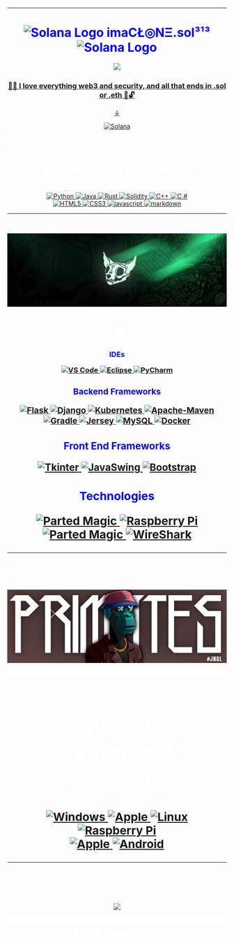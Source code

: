 <!--
****************************************************************************************
Title: README.md                 *******************************************************
Developed by: imaCŁ◎NΞ.sol³¹³    *******************************************************
Last Updated: Dec 14th 2023      *******************************************************
Version: 2.6                     *******************************************************
****************************************************************************************
-->
<!DOCTYPE html>
<html lang="en">
  <head>
    <meta charset="UTF-8">
    <meta name="viewport" content="width=device-width, initial-scale=1.0">
  </head>
  <body>
    <hr>
    <h1 align="center" style="color: blue;">
      <img src="https://github.com/solana-labs/token-list/blob/main/assets/mainnet/Fbz6tgGFMgeDZdJeGdJ3iC19SjjY8hQPDh51ymXZWYzZ/solana-logo.png" width="30" alt="Solana Logo">
      <strong> imaCŁ◎NΞ.sol³¹³ </strong>
      <img src="https://github.com/solana-labs/token-list/blob/main/assets/mainnet/Fbz6tgGFMgeDZdJeGdJ3iC19SjjY8hQPDh51ymXZWYzZ/solana-logo.png" width="30" alt="Solana Logo">
      <br>
    </h1>
    <!--     <h1 align="center" style="color: blue;"><img src="https://github.com/solana-labs/token-list/blob/main/assets/mainnet/Fbz6tgGFMgeDZdJeGdJ3iC19SjjY8hQPDh51ymXZWYzZ/solana-logo.png" width="30" alt="Solana Logo"><strong>  imaCŁ◎NΞ.sol³¹³ </strong><img src="https://github.com/solana-labs/token-list/blob/main/assets/mainnet/Fbz6tgGFMgeDZdJeGdJ3iC19SjjY8hQPDh51ymXZWYzZ/solana-logo.png" width="30" alt="Solana Logo"><br></h1> -->
    <!--     <h1 align="center" style="color: blue;"><code>◎</code><strong> imaCŁ◎NΞ.sol³¹³ </strong><code>◎</code><br></h1> -->
    <!--     <h2 align="center" style="color: blue;">I am -->
    <p align="center">
      <a href="https://imaclone-sol.com">
        <img src="https://readme-typing-svg.demolab.com/?lines=Programmer.;Data%20Analyst.;Machine%20Learning..;Cryptography..;Hardening%20Security..%20&font=Fira%20Code&center=true&width=440&height=45&color=00FFA3&vCenter=true&size=30&pause=33">
        </h2>
        <!-- ;Passionate%20blue%20teamer.;Versatile%20specialist. -->
        <!-- </p><p align="center"> -->
        <!--     <br><p align="center">Unfortunately, due to a series of cyber attacks I have removed the source code to most of my work. <br>If you want to view or work on a project that I made, feel free to reach out for directions on how to open the project files.</p><hr> -->
        <p align="center">
          <h3 align="center" style="color: blue;">
            <strong>🔐📘 I love everything web3 and security, and all that ends in .sol or .eth 📘🔓</strong>
          </h3>
        </p>
        <div align="center">
          <p>&darr;</p>
          <p align="center">
            <a href="https://solana.com">
              <img alt="Solana" src="https://metaroids.com/wp-content/uploads/2022/08/Cets-on-Creck-Explained-A-Web3-Brand-for-Streets.webp?ezimgfmt=ngcb1/notWebP" />
              <!--                     <img alt="Solana" src="https://i.imgur.com/IKyzQ6T.png" width="250" /> -->
            </a>
          </p>
          <div>
            <!--     <a href="https://imaclone-sol.com/resume"><img src="https://img.shields.io/badge/Resume:_-imaclone-sol.me-blue?style=flat-square&logo=Raspberry%20Pi" alt="opsec junkie"></a> -->
            <!--         <a href="https://imaclone-sol.com"><img src="https://img.shields.io/badge/Portfolio:_-imaclone-sol.com-blue?style=flat-square&logo=Raspberry%20Pi" alt="opsec junkie"></a><a href="https://github.com/imaclone-sol/imaclone-sol/blob/main/list.md"><img src="http://img.shields.io/badge/Projects:_-Organized List-blue?style=flat-square&logo=xbox" alt="Repos"></a><a href="https://imaclone-sol.com/Flappy-Bird"><img src="http://img.shields.io/badge/Sandbox:_-Flappy%20Bird-blue?style=flat-square&logo=Playstation" alt="Github"></a><a href=mailto:ryan@rshatch.com><img src="http://img.shields.io/badge/Email:_-Reach%20Out-blue?style=flat-square&logo=Messenger" alt="Github"></a><a href="https://imaclone-sol.com"></a> -->
            <!--     <hr> -->
            <!-- <h1></h1> -->
            <img src="https://github.com/imaclone-sol/imaclone-sol/blob/main/img/212284100-561aa473-3905-4a80-b561-0d28506553ee.gif"                style="width: 100%; height: 50%; animation: spin 300s linear infinite;">
            <h1 align="center" style="color: white;">▫️ Programming Languages ▫️ </h1>
            <!--     <p align="center"><picture><div style="text-align"><div align="center"><source media="(prefers-color-scheme: dark)" srcset="https://github.com/imaclone-sol/imaclone-sol/blob/main/img/240304586-d48893bd-0757-481c-8d7e-ba3e163feae7.png9"><img alt=" " src="https://github.com/imaclone-sol/imaclone-sol/blob/main/img/240304586-d48893bd-0757-481c-8d7e-ba3e163feae7.png" style="width: 100%; height: 50%;"></div></div></picture> -->
            <!--   <h4 align="center">Programming:</h4><p align="center"> -->
            <!-- Back end Languages -->
            <p align="center">
              <br>
              <a href="https://github.com/imaclone-sol">
                <img src="https://img.shields.io/badge/python-black?style=for-the-badge&logo=python&logoColor=blue" alt="Python">
              </a>
              <a href="https://github.com/imaclone-sol">
                <img src="https://img.shields.io/badge/java-black?style=for-the-badge&logo=openjdk&logoColor=blue" alt="Java">
              </a>
              <a href="https://github.com/imaclone-sol">
                <img src="https://img.shields.io/badge/Rust-black?style=for-the-badge&logo=rust&logoColor=blue" alt="Rust">
              </a>
              <a href="https://github.com/imaclone-sol">
                <img src="https://img.shields.io/badge/Solidity-black?style=for-the-badge&logo=solidity&logoColor=blue" alt="Solidity">
              </a>
              <a href="https://github.com/imaclone-sol">
                <img src="https://img.shields.io/badge/c++-black?style=for-the-badge&logo=cplusplus&logoColor=blue" alt="C++">
              </a>
              <a href="https://github.com/imaclone-sol">
                <img src="https://img.shields.io/badge/c%23-%23000000.svg?style=for-the-badge&logo=cplusplus&logoColor=blue" alt="C #">
              </a>
              <br>
              <!--     <h4 align="center">Web Development:</h4><p align="center"> -->
              <!-- Front End Languages -->
              <a href="https://github.com/imaclone-sol">
                <img src="https://img.shields.io/badge/html-black?style=for-the-badge&logo=html5&logoColor=white" alt="HTML5">
              </a>
              <a href="https://github.com/imaclone-sol">
                <img src="https://img.shields.io/badge/css-black?style=for-the-badge&logo=css3&logoColor=white" alt="CSS3">
              </a>
              <a href="https://github.com/imaclone-sol">
                <img src="https://img.shields.io/badge/javascript-black?style=for-the-badge&logo=javascript&logoColor=white" alt="javascript">
              </a>
              <a href="https://github.com/imaclone-sol">
                <img src="https://img.shields.io/badge/markdown-%23000000.svg?style=for-the-badge&logo=markdown&logoColor=white" alt="markdown">
              </a>
              <!--   <a href="https://github.com/imaclone-sol"><img src="https://img.shields.io/badge/html-black?style=for-the-badge&logo=html" alt="HTML"></a><a href="https://github.com/imaclone-sol"><img src="https://img.shields.io/badge/css-black?style=for-the-badge&logo=css" alt="CSS"><a href="https://github.com/imaclone-sol">   -->
              <!--   <a href="https://github.com/imaclone-sol"><img src="https://img.shields.io/badge/sql-black?style=for-the-badge&logo=mysql" alt="SQL"> -->
      </a>
      <br>
      <hr>
<!--       <img src="https://github.com/imaclone-sol/imaclone-sol/blob/main/img/212284100-561aa473-3905-4a80-b561-0d28506553ee.gif" style="width: 100%; height: 50%; animation: spin 300s linear infinite;"> -->
      <!--         <style>
          @keyframes spin {
            0% {
              transform: rotate(0deg);
            }
            100% {
              transform: rotate(360deg);
            }
          }
        </style> -->
      <!-- https://user-images.githubusercontent.com/73097560/115834477-dbab4500-a447-11eb-908a-139a6edaec5c.gif -->
      <!--        <h1></h1> -->
      <br>
      </div>
      </div>
    <p align="center">
      <picture>
        <div style="text-align">
          <div align="center">
            <source media="(prefers-color-scheme: dark)" srcset="https://github.com/imaclone-sol/imaclone-sol/blob/main/img/cets.jpg">
            <img alt=" " src="https://github.com/imaclone-sol/imaclone-sol/blob/main/img/cets.jpg" style="width: 100%; height: 50%;">
          </div>
        </div>
      </picture>
      <!--     <picture><div style="text-align"><div align="center"><source media="(prefers-color-scheme: dark)" srcset="https://github.com/imaclone-sol/imaclone-sol/assets/153891286/05ea06fa-f8e2-48b4-8bf0-72b04aacf389"><img alt=" " src="https://github.com/imaclone-sol/imaclone-sol/assets/153891286/05ea06fa-f8e2-48b4-8bf0-72b04aacf389" style="width: 75%; height: 50%;"></div></div></picture> -->
<!--       <img src="https://github.com/imaclone-sol/imaclone-sol/blob/main/img/212284100-561aa473-3905-4a80-b561-0d28506553ee.gif" style="width: 100%; height: 50%; animation: spin 300s linear infinite;"> -->
      <!-- <br> -->
      <!-- <h1></h1> -->
    <h1 align="center" style="color: white;">▫️ Technologies & Frameworks ▫️ </h1>
    <p align="center">
    <h3 align="center" style="color: blue;">IDEs <h /3>
        <p align="center">
          <a href="https://github.com/imaclone-sol">
            <img src="https://img.shields.io/badge/vscode-black?style=for-the-badge&logo=visual-studio-code&logoColor=blue" alt="VS Code">
          </a>
          </a>
          <a href="https://github.com/imaclone-sol">
            <img src="https://img.shields.io/badge/eclipse-black?style=for-the-badge&logo=eclipse&logoColor=blue" alt="Eclipse">
          </a>
          <a href="https://github.com/imaclone-sol">
            <img src="https://img.shields.io/badge/pycharm-black?style=for-the-badge&logo=pycharm&logoColor=blue" alt="PyCharm">
          </a>
        <h3 align="center" style="color: blue;">Backend Frameworks <h /3>
            <p align="center">
              <a href="https://github.com/imaclone-sol">
                <img src="https://img.shields.io/badge/flask-black?style=for-the-badge&logo=flask&logoColor=blue" alt="Flask">
              </a>
              </a>
              <a href="https://github.com/imaclone-sol">
                <img src="https://img.shields.io/badge/django-black?style=for-the-badge&logo=django&logoColor=blue" alt="Django">
              </a>
              </a>
              <a href="https://github.com/imaclone-sol">
                <img src="https://img.shields.io/badge/kubernetes-black?style=for-the-badge&logo=kubernetes&logoColor=blue" alt="Kubernetes">
              </a>
              </a>
              <a href="https://github.com/imaclone-sol">
                <img src="https://img.shields.io/badge/maven-black?style=for-the-badge&logo=apache-maven&logoColor=blue" alt="Apache-Maven">
              </a>
              </a>
              <br>
              <a href="https://github.com/imaclone-sol">
                <img src="https://img.shields.io/badge/Gradle-black?style=for-the-badge&logo=gradle&logoColor=white" alt="Gradle">
              </a>
              </a>
              <a href="https://github.com/imaclone-sol">
                <img src="https://img.shields.io/badge/JAX RS-black?style=for-the-badge&logo=apache&logoColor=white" alt="Jersey">
              </a>
              <a href="https://github.com/imaclone-sol">
                <img src="https://img.shields.io/badge/mysql-black?style=for-the-badge&logo=mysql&logoColor=white" alt="MySQL">
              </a>
              <!--     <a href="https://github.com/imaclone-sol"><img src="https://img.shields.io/badge/openmediavault-black?style=for-the-badge&logo=openmediavault" alt="OpenMediaVault"></a> -->
              <a href="https://github.com/imaclone-sol">
                <img src="https://img.shields.io/badge/docker-black?style=for-the-badge&logo=docker&logoColor=white" alt="Docker">
              </a>
            <h3 align="center" style="color: blue;">Front End Frameworks <h /3>
                <p align="center">
                  <a href="https://github.com/imaclone-sol">
                    <img src="https://img.shields.io/badge/Python Tkinter-black?style=for-the-badge&logo=Python&logoColor=blue" alt="Tkinter">
                  </a>
                  <a href="https://github.com/imaclone-sol">
                    <img src="https://img.shields.io/badge/Java Swing-black?style=for-the-badge&logo=openjdk&logoColor=blue" alt="JavaSwing">
                  </a>
                  <a href="https://github.com/imaclone-sol">
                    <img src="https://img.shields.io/badge/Bootstrap-black?style=for-the-badge&logo=bootstrap&logoColor=blue" alt="Bootstrap">
                  </a>
                <h3 align="center" style="color: blue;">Technologies <h /3>
                    <p align="center">
                      <a href="https://github.com/imaclone-sol">
                        <img src="https://img.shields.io/badge/LLMs & AI-black?style=for-the-badge&logo=OpenAI&logoColor=blue" alt="Parted Magic">
                      </a>
                      <a href="https://github.com/imaclone-sol">
                        <img src="https://img.shields.io/badge/raspberry pi-black?style=for-the-badge&logo=raspberry-pi&logoColor=blue" alt="Raspberry Pi">
                      </a>
                      <a href="https://github.com/imaclone-sol">
                        <img src="https://img.shields.io/badge/Parted Magic-black?style=for-the-badge&logo=Tor Browser&logoColor=blue" alt="Parted Magic">
                      </a>
                      <a href="https://github.com/imaclone-sol">
                        <img src="https://img.shields.io/badge/Wireshark-black?style=for-the-badge&logo=wireshark&logoColor=blue" alt="WireShark">
                      </a>
                      <!--           <a href="https://github.com/imaclone-sol"><img src="https://img.shields.io/badge/parted-magic-black?style=for-the-badge&logo=partedmagic" alt="Parted Magic"></a></p> -->
                      <br>
                      <hr>
                      <img src="https://github.com/imaclone-sol/imaclone-sol/blob/main/img/212284100-561aa473-3905-4a80-b561-0d28506553ee.gif" style="width: 100%; height: 50%; animation: spin 300s linear infinite;">
                      <!--         <style>
                        @keyframes spin {
                          0% {
                            transform: rotate(0deg);
                          }
                          100% {
                            transform: rotate(360deg);
                          }
                        }
                      </style> -->
                      <!-- https://user-images.githubusercontent.com/73097560/115834477-dbab4500-a447-11eb-908a-139a6edaec5c.gif -->
                      <!--        <h1></h1> -->
                      <br>
                      </div>
                      </div>
                    <p align="center">
                      <picture>
                        <div style="text-align">
                          <div align="center">
                            <source media="(prefers-color-scheme: dark)" srcset="https://github.com/imaclone-sol/imaclone-sol/blob/main/img/jngl.jpg">
                            <img alt=" " src="https://github.com/imaclone-sol/imaclone-sol/blob/main/img/jngl.jpg" style="width: 100%; height: 50%;">
                          </div>
                        </div>
                      </picture>
                      <!--     <picture><div style="text-align"><div align="center"><source media="(prefers-color-scheme: dark)" srcset="https://github.com/imaclone-sol/imaclone-sol/assets/153891286/05ea06fa-f8e2-48b4-8bf0-72b04aacf389"><img alt=" " src="https://github.com/imaclone-sol/imaclone-sol/assets/153891286/05ea06fa-f8e2-48b4-8bf0-72b04aacf389" style="width: 75%; height: 50%;"></div></div></picture> -->
                      <img src="https://github.com/imaclone-sol/imaclone-sol/blob/main/img/212284100-561aa473-3905-4a80-b561-0d28506553ee.gif" style="width: 100%; height: 50%; animation: spin 300s linear infinite;">
                      <!-- <h1></h1> -->
                    <h1 align="center" style="color: white;">▫️ Operating Systems & Platforms ▫️ </h1>
                    <p align="center">
                      <a href="https://github.com/imaclone-sol">
                        <img src="https://img.shields.io/badge/Windows-black?style=for-the-badge&logo=Windows&logoColor=blue" alt="Windows">
                      </a>
                      <a href="https://github.com/imaclone-sol">
                        <img src="https://img.shields.io/badge/Mac-black?style=for-the-badge&logo=Apple&logoColor=blue" alt="Apple">
                      </a>
                      <a href="https://github.com/imaclone-sol">
                        <img src="https://img.shields.io/badge/linux-black?style=for-the-badge&logo=Linux&logoColor=blue" alt="Linux">
                        <a href="https://github.com/imaclone-sol"></a>
                        <a href="https://github.com/imaclone-sol">
                          <img src="https://img.shields.io/badge/raspbian-black?style=for-the-badge&logo=raspberry-pi&logoColor=blue" alt="Raspberry Pi">
                        </a>
                        <br>
                        <!--   <a href="https://github.com/imaclone-sol"><img src="https://img.shields.io/badge/Ubuntu-black?style=for-the-badge&logo=Ubuntu" alt="Ubuntu"></a><a href="https://github.com/imaclone-sol"><img src="https://img.shields.io/badge/Debian-black?style=for-the-badge&logo=Debian" alt="Debian"></a><a href="https://github.com/imaclone-sol"><img src="https://img.shields.io/badge/Mint-black?style=for-the-badge&logo=Linux Mint" alt="Linux Mint"></a><a href="https://github.com/imaclone-sol"><img src="https://img.shields.io/badge/Fedora-black?style=for-the-badge&logo=Fedora" alt="Fedora"></a><a href="https://github.com/imaclone-sol"><img src="https://img.shields.io/badge/Redhat-black?style=for-the-badge&logo=Redhat" alt="Redhat"></a><br> -->
                        <!--   <a href="https://github.com/imaclone-sol"><img src="https://img.shields.io/badge/Alpine-black?style=for-the-badge&logo=Alpine-Linux" alt="Alpine Linux"></a> -->
                        <a href="https://github.com/imaclone-sol">
                          <img src="https://img.shields.io/badge/Apple-black?style=for-the-badge&logo=Apple&logoColor=white" alt="Apple">
                        </a>
                        <a href="https://github.com/imaclone-sol">
                          <img src="https://img.shields.io/badge/Android-black?style=for-the-badge&logo=Android&logoColor=white" alt="Android">
                        </a>
                    </p>
                    <hr>
                    <img src="https://github.com/imaclone-sol/imaclone-sol/blob/main/img/212284100-561aa473-3905-4a80-b561-0d28506553ee.gif" style="width: 100%; height: 50%; animation: spin 300s linear infinite;">
                    <!--         <style>
          @keyframes spin {
            0% {
              transform: rotate(0deg);
            }
            100% {
              transform: rotate(360deg);
            }
          }
        </style> -->
                    <!-- https://user-images.githubusercontent.com/73097560/115834477-dbab4500-a447-11eb-908a-139a6edaec5c.gif -->
                    <!--        <h1></h1> -->
                    <br>
                    </div>
                    </div>
                    <p align="center">
                      <picture>
                        <div style="text-align">
                          <div align="center">
                            <source media="(prefers-color-scheme: dark)" srcset="https://pbs.twimg.com/profile_banners/1561982062139441152/1679688770/1500x500">
                            <img alt=" " src="https://pbs.twimg.com/profile_banners/1561982062139441152/1679688770/1500x500" style="width: 100%; height: 50%;">
                          </div>
                        </div>
                      </picture>
                      <!--     <picture><div style="text-align"><div align="center"><source media="(prefers-color-scheme: dark)" srcset="https://github.com/imaclone-sol/imaclone-sol/assets/153891286/05ea06fa-f8e2-48b4-8bf0-72b04aacf389"><img alt=" " src="https://github.com/imaclone-sol/imaclone-sol/assets/153891286/05ea06fa-f8e2-48b4-8bf0-72b04aacf389" style="width: 75%; height: 50%;"></div></div></picture> -->
                      <img src="https://github.com/imaclone-sol/imaclone-sol/blob/main/img/212284100-561aa473-3905-4a80-b561-0d28506553ee.gif" style="width: 100%; height: 50%; animation: spin 300s linear infinite;">
                      <!--                     <h1></h1> -->
                      <!--                     <br> -->
                    <details>
                      <!-- GitHub Stats -->
                      <summary align="center" style="color: white;">GitHub Stats</summary>
                      <h1></h1>
                      <!-- Profile Details and Commits -->
                      <p align="center">
                        <a href="https://github.com/imaclone-sol">
                          <img src="https://github-readme-streak-stats.herokuapp.com/?user=imaclone-sol&hide_border=true&card_width=338&theme=github_dark" alt="Streak Stats">
                        </a>
                        <!--     <a href="https://github.com/imaclone-sol"><img src="https://github-readme-stats.vercel.app/api/top-langs/?username=imaclone-sol&layout=compact&langs_count=13&theme=transparent" alt="Top Languages"></a></p> -->
                      <p align="center">
                        <a href="https://github.com/imaclone-sol">
                          <img src="http://github-profile-summary-cards.vercel.app/api/cards/profile-details?username=imaclone-sol&theme=github_dark" alt="Profile Details">
                        </a>
                      </p>
                      <!-- Current Streak and Stats -->
                      <p align="center">
                        <a href="https://github.com/imaclone-sol">
                          <img src="http://github-profile-summary-cards.vercel.app/api/cards/productive-time?username=imaclone-sol&hide_border=true&card_width=338&theme=github_dark&utcOffset=8" alt="Streak Stats">
                        </a>
                        <a href="https://github.com/imaclone-sol">
                          <img src="http://github-profile-summary-cards.vercel.app/api/cards/stats?username=imaclone-sol&theme=github_dark" alt="Stats">
                        </a>
                      </p>
                      <!-- Top Languages by Repo and Commit -->
                      <p align="center">
                        <a href="https://github.com/imaclone-sol">
                          <img src="http://github-profile-summary-cards.vercel.app/api/cards/repos-per-language?username=imaclone-sol&langs_count=13&theme=github_dark&exclude_repo=CSS" alt="By Repo">
                        </a>
                        <a href="https://github.com/imaclone-sol">
                          <img src="http://github-profile-summary-cards.vercel.app/api/cards/most-commit-language?username=imaclone-sol&langs_count=13&theme=github_dark&exclude=CSS" alt="By Commit">
                        </a>
                      </p>
                      <!-- Most Used Languages -->
                      <p align="center">
                        <a href="https://github.com/imaclone-sol">
                          <img src="https://github-readme-stats.vercel.app/api/top-langs/?username=imaclone-sol&layout=compact&langs_count=10&theme=transparent&exclude_repo=Inventory-Tracker" alt="Top Languages" style="width: 50%; height: 50%">
                        </a>
                        <!-- </p> -->
                        <hr>
                        <picture>
                          <div align="center">
                            <source media="(prefers-color-scheme: dark)" srcset="https://github.com/imaclone-sol/imaclone-sol/blob/main/img/212559237-e899d530-2fd6-4e89-9aea-3d3935bc325a.png" style="width: 100%; height: auto">
                            <img alt=" " src="https://github.com/imaclone-sol/imaclone-sol/blob/main/img/212559237-e899d530-2fd6-4e89-9aea-3d3935bc325a.png" style="width: 200%;">
                          </div>
                        </picture>
                      <h1></h1>
                      <p align="center">
                        <a href="https://github.com/imaclone-sol">
                          <img src="https://komarev.com/ghpvc/?username=imaclone-sol&color=blue&style=flat" alt="Profile Views">
                        </a>
                      </p>
